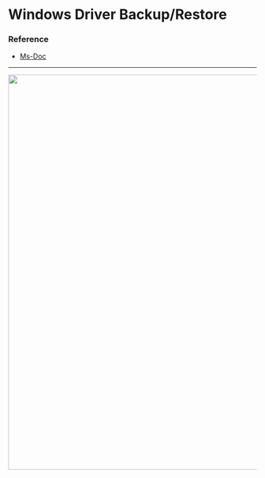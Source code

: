 <h1 align="left">Windows Driver Backup/Restore
<br>

### Reference
- [Ms-Doc](https://learn.microsoft.com/en-us/windows-hardware/drivers/devtest/pnputil)

---
<img align="center" src="https://user-images.githubusercontent.com/132028878/236368456-62f66541-3355-4c22-888b-2493fbb1f8df.jpg" width="800"/>
